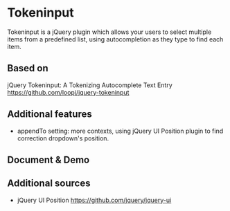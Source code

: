 Tokeninput
==========

Tokeninput is a jQuery plugin which allows your users to select multiple items from a predefined list, using autocompletion as they type to find each item.

Based on
--------

jQuery Tokeninput: A Tokenizing Autocomplete Text Entry <https://github.com/loopj/jquery-tokeninput>

Additional features
-------------------

 * appendTo setting: more contexts, using jQuery UI Position plugin to find correction dropdown's position.

Document & Demo
---------------



Additional sources
------------------

* jQuery UI Position <https://github.com/jquery/jquery-ui>
